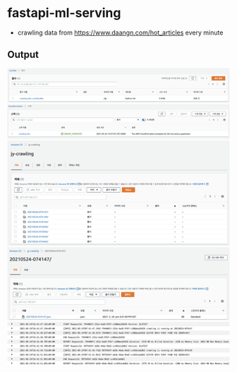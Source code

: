 # fastapi-ml-serving
- crawling data from https://www.daangn.com/hot_articles every minute

## Output

![](img/lambda.png)
![](img/cf.png)  
![](img/s3.png)  
![](img/s3_file.png)  
![](img/cw.png)  

